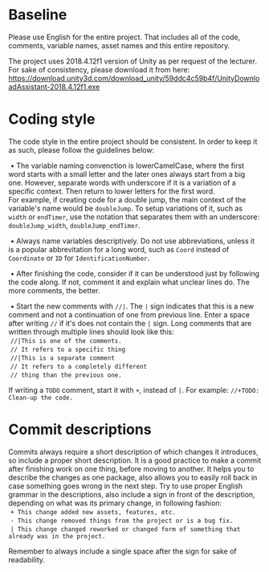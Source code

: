 # Baseline
Please use English for the entire project. That includes all of the code, comments, variable names, asset names and this entire repository.

The project uses 2018.4.12f1 version of Unity as per request of the lecturer. For sake of consistency, please download it from here: https://download.unity3d.com/download_unity/59ddc4c59b4f/UnityDownloadAssistant-2018.4.12f1.exe


# Coding style
The code style in the entire project should be consistent. In order to keep it as such, please follow the guidelines below:

 • The variable naming convenction is lowerCamelCase, where the first word starts with a small letter and the later ones always start from a big one. However, separate words with underscore if it is a variation of a specific context. Then return to lower letters for the first word.      
For example, if creating code for a double jump, the main context of the variable's name would be `doubleJump`. To setup variations of it, such as `width` or `endTimer`, use the notation that separates them with an underscore: `doubleJump_width`, `doubleJump_endTimer`.

 • Always name variables descriptively. Do not use abbreviations, unless it is a popular abbrevitation for a long word, such as `Coord` instead of `Coordinate` or `ID` for `IdentificationNumber`.
 
 • After finishing the code, consider if it can be understood just by following the code along. If not, comment it and explain what unclear lines do. The more comments, the better.
 
 • Start the new comments with `//|`. The `|` sign indicates that this is a new comment and not a continuation of one from previous line. Enter a space after writing `//` if it's does not contain the `|` sign. Long comments that are written through multiple lines should look like this:     
 `//|This is one of the comments.`    
 `// It refers to a specific thing`    
 `//|This is a separate comment`    
 `// It refers to a completely different`      
 `// thing than the previous one.`
 
 If writing a `TODO` comment, start it with `+`, instead of `|`. For example: `//+TODO: Clean-up the code.`
 
 # Commit descriptions
Commits always require a short description of which changes it introduces, so include a proper short description. It is a good practice to make a commit after finishing work on one thing, before moving to another. It helps you to describe the changes as one package, also allows you to easily roll back in case something goes wrong in the next step. Try to use proper English grammar in the descriptions, also include a sign in front of the description, depending on what was its primary change, in following fashion:    
 `+ This change added new assets, features, etc.`     
 `- This change removed things from the project or is a bug fix.`     
 `| This change changed reworked or changed form of something that already was in the project.`

Remember to always include a single space after the sign for sake of readability.

